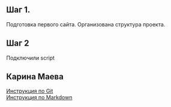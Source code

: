 ## Шаг 1.
Подготовка первого сайта. Организована структура проекта.

## Шаг 2
Подключили script

## Карина Маева
[Инструкция по Git](instruction_KeriMaeva) \
[Инструкция по Markdown](Markdown_instruction.md) 